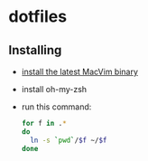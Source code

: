 # dotfiles

## Installing

- [install the latest MacVim binary][install-macvim]
- install oh-my-zsh
- run this command:

    ``` bash
    for f in .*
    do
      ln -s `pwd`/$f ~/$f
    done
    ```

[install-macvim]: https://github.com/macvim-dev/macvim
